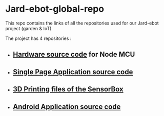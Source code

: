 # Jard-ebot-global-repo
This repo contains the links of all the repositories used for our Jard-ebot project (garden &amp; IoT)

The project has 4 repositories :

* ##  [Hardware source code](https://gitlab.com/Joaquim.giret-imhaus/dashboard-project-api-rest) for Node MCU 

* ##  [Single Page Application source code](https://github.com/NicolasChollet51/JardinsEce)

* ##  [3D Printing files of the SensorBox](https://github.com/WiZzHarDJo/3Dprinting-Jardebot)

* ##  [Android Application source code](https://github.com/Milanor9/Jard-ebot-app)
